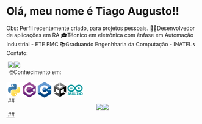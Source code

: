 # Olá, meu nome é Tiago Augusto!! 
Obs: Perfil recentemente criado, para projetos pessoais. 👨‍💻Desenvolvedor de aplicações em RA 🎓Técnico em eletrônica com ênfase em Automação Industrial - ETE FMC 📚Graduando Engenhharia da Computação - INATEL 📞Contato:<div> <a href="http://wa.me/+55(35)98412-4709" target="_blank"><img src="https://img.shields.io/badge/WhatsApp-25D366?style=for-the-badge&logo=whatsapp&logoColor=white" target="_blank"></a><a href="" target="_blank"><img src="https://img.shields.io/badge/-Instagram-%23E4405F?style=for-the-badge&logo=instagram&logoColor=white" target="_blank"></a></div> 
🤓Conhecimento em:<div style="display: inline_block"><br><img align="center" alt="Rafa-Python" height="40" width="40" src="https://raw.githubusercontent.com/devicons/devicon/master/icons/python/python-original.svg"><img align="center" alt="Rafa-Csharp" height="40" width="40" src="https://raw.githubusercontent.com/devicons/devicon/master/icons/csharp/csharp-original.svg"><img align="center" alt="Rafa-Csharp" height="40" width="40" src="https://raw.githubusercontent.com/devicons/devicon/master/icons/cplusplus/cplusplus-original.svg"/><img align="center" alt="Rafa-Csharp" height="40" width="40" src="https://raw.githubusercontent.com/devicons/devicon/master/icons/unity/unity-original.svg" /><img align="center" alt="Rafa-Csharp" height="40" width="40" src="https://raw.githubusercontent.com/devicons/devicon/master/icons/arduino/arduino-original-wordmark.svg" /></div> ##<div align="center"><a href="https://github.com/DevTiagold"><img height="130em" src="https://github-readme-stats.vercel.app/api?username=DevTiagold&show_icons=true&theme=blue-green&include_all_commits=true&count_private=true"/><img height="130em" src="https://github-readme-stats.vercel.app/api/top-langs/?username=DevTiagold&layout=compact&langs_count=7&theme=blue-green"/></div> ##
